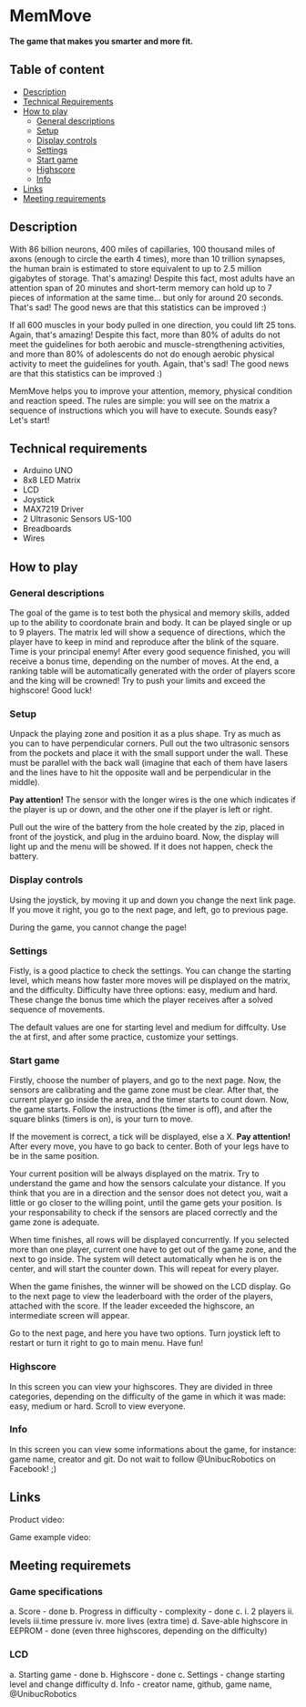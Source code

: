 # MemMove 
**The game that makes you smarter and more fit.**

## Table of content
- [Description](#description)
- [Technical Requirements](#technical-requirements)
- [How to play](#how-to-play)
  - [General descriptions](#general-descriptions)
  - [Setup](#setup)
  - [Display controls](#display-controls)
  - [Settings](#settings)
  - [Start game](#start-game)
  - [Highscore](#highscore)
  - [Info](#info)
- [Links](#links)
- [Meeting requirements](#meeting-requirements)

## Description

<a name="desription" />

With 86 billion neurons, 400 miles of capillaries, 100 thousand miles of axons (enough to circle the earth 4 times), more than 10 trillion synapses, the human brain is estimated to store equivalent to up to 2.5 million gigabytes of storage. That's amazing! Despite this fact,  most adults have an attention span of 20 minutes and short-term memory can hold up to 7 pieces of information at the same time... but only for around 20 seconds. That's sad! The good news are that this statistics can be improved :)

If all 600 muscles in your body pulled in one direction, you could lift 25 tons. Again, that's amazing! Despite this fact, more than 80% of adults do not meet the guidelines for both aerobic and muscle-strengthening activities, and more than 80% of adolescents do not do enough aerobic physical activity to meet the guidelines for youth. Again, that's sad! The good news are that this statistics can be improved :)

MemMove helps you to improve your attention, memory, physical condition and reaction speed. The rules are simple: you will see on the matrix a sequence of instructions which you will have to execute. Sounds easy? Let's start!

## Technical requirements

<a name="technical-requirements" />

- Arduino UNO
- 8x8 LED Matrix
- LCD
- Joystick
- MAX7219 Driver
- 2 Ultrasonic Sensors US-100
- Breadboards
- Wires

## How to play
<a name="how-to-play" /> 

<h3>General descriptions</h3>
<a name="general-descriptions" />
The goal of the game is to test both the physical and memory skills, added up to the ability to coordonate brain and body. It can be played single or up to 9 players. The matrix led will show a sequence of directions, which the player have to keep in mind and reproduce after the blink of the square. Time is your principal enemy! After every good sequence finished, you will receive a bonus time, depending on the number of moves. At the end, a ranking table will be automatically generated with the order of players score and the king will be crowned! Try to push your limits and exceed the highscore! Good luck!  

<h3>Setup</h3>
<a name="setup" />

Unpack the playing zone and position it as a plus shape. Try as much as you can to have perpendicular corners. Pull out the two ultrasonic sensors from the pockets and place it with the small support under the wall. These must be parallel with the back wall (imagine that each of them have lasers and the lines have to hit the opposite wall and be perpendicular in the middle).

<strong>Pay attention!</strong> The sensor with the longer wires is the one which indicates if the player is up or down, and the other one if the player is left or right.

Pull out the wire of the battery from the hole created by the zip, placed in front of the joystick, and plug in the arduino board. Now, the display will light up and the menu will be showed. If it does not happen, check the battery.

<h3>Display controls</h3>
<a name="display-controls" />

Using the joystick, by moving it up and down you change the next link page. If you move it right, you go to the next page, and left, go to previous page. 

During the game, you cannot change the page!

<h3>Settings</h3>
<a name="settings" />

Fistly, is a good plactice to check the settings. You can change the starting level, which means how faster more moves will pe displayed on the matrix, and the difficulty. Difficulty have three options: easy, medium and hard. These change the bonus time which the player receives after a solved sequence of movements.

The default values are one for starting level and medium for diffculty. Use the at first, and after some practice, customize your settings.

<h3>Start game</h3>
<a name="start-game" />

Firstly, choose the number of players, and go to the next page. Now, the sensors are calibrating and the game zone must be clear. After that, the current player go inside the area, and the timer starts to count down. Now, the game starts. Follow the instructions (the timer is off), and after the square blinks (timers is on), is your turn to move. 

If the movement is correct, a tick will be displayed, else a X. <strong>Pay attention!</strong> After every move, you have to go back to center. Both of your legs have to be in the same position.

Your current position will be always displayed on the matrix. Try to understand the game and how the sensors calculate your distance. If you think that you are in a direction and the sensor does not detect you, wait a little or go closer to the willing point, until the game gets your position. Is your responsability to check if the sensors are placed correctly and the game zone is adequate.

When time finishes, all rows will be displayed concurrently. If you selected more than one player, current one have to get out of the game zone, and the next to go inside. The system will detect automatically when he is on the center, and will start the counter down. This will repeat for every player.

When the game finishes, the winner will be showed on the LCD display. Go to the next page to view the  leaderboard with the order of the players, attached with the score. If the leader exceeded the highscore, an intermediate screen will appear.

Go to the next page, and here you have two options. Turn joystick left to restart or turn it right to go to main menu. Have fun!

<h3>Highscore</h3>
<a name="highscore" />

In this screen you can view your highscores. They are divided in three categories, depending on the difficulty of the game in which it was made: easy, medium or hard. Scroll to view everyone.

<h3>Info</h3>
<a name="info" />

In this screen you can view some informations about the game, for instance: game name, creator and git. Do not wait to follow @UnibucRobotics on Facebook! ;) 

## Links
<a name="links" />

Product video: 

Game example video:

## Meeting requiremets
<a name="meeting-requirements" />

<h3>Game specifications</h3>

a. Score - done
b. Progress in difficulty - complexity - done
c. i. 2 players ii. levels iii.time pressure iv. more lives (extra time)
d. Save-able highscore in EEPROM - done (even three highscores, depending on the difficulty)

<h3>LCD</h3>

a. Starting game - done
b. Highscore - done
c. Settings - change starting level and change difficulty
d. Info - creator name, github, game name, @UnibucRobotics
